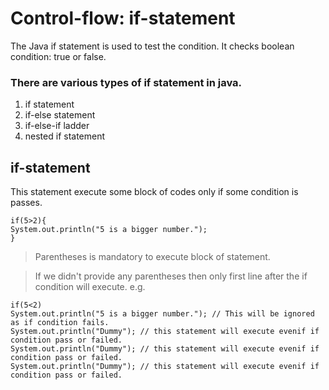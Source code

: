 # Control-flow: if-statement

The Java if statement is used to test the condition. It checks boolean condition: true or false. 

### There are various types of if statement in java.

1. if statement
2. if-else statement
3. if-else-if ladder
4. nested if statement

## if-statement

This statement execute some block of codes only if some condition is passes. 

```
if(5>2){
System.out.println("5 is a bigger number.");
}
```

> Parentheses is mandatory to execute block of statement.

> If we didn't provide any parentheses then only first line after the if condition will execute.
e.g.
```
if(5<2)
System.out.println("5 is a bigger number."); // This will be ignored as if condition fails.
System.out.println("Dummy"); // this statement will execute evenif if condition pass or failed.
System.out.println("Dummy"); // this statement will execute evenif if condition pass or failed.
System.out.println("Dummy"); // this statement will execute evenif if condition pass or failed.

```
